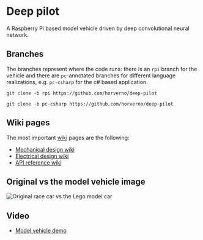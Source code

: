 # Deep pilot
A Raspberry Pi based model vehicle driven by deep convolutional neural network.

## Branches
The branches represent where the code runs: there is an `rpi` branch for the vehicle and there are `pc`-annotated branches for different language realizations, e.g. `pc-csharp` for the c# based application. 

`git clone -b rpi https://github.com/horverno/deep-pilot`

`git clone -b pc-csharp https://github.com/horverno/deep-pilot`

## Wiki pages
The most important [wiki](https://github.com/horverno/deep-pilot/wiki) pages are the following: 

* [Mechanical design wiki](https://github.com/horverno/deep-pilot/wiki/Mechanical-design)
* [Electrical design wiki](https://github.com/horverno/deep-pilot/wiki/Electrical-design)
* [API reference wiki](https://github.com/horverno/deep-pilot/wiki/API-reference)


## Original vs the model vehicle image

![Original race car vs the Lego model car](http://www.sze.hu/~herno/robotics/DeepDriveModelVsOriginal.png)

## Video

* [Model vehicle demo](https://www.youtube.com/watch?v=JqxE0cm3k-s)
